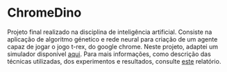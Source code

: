 # ChromeDino
Projeto final realizado na disciplina de inteligência artificial. Consiste na aplicação de algoritmo génetico e rede neural para criação de um agente capaz de jogar o jogo t-rex, do google chrome. Neste projeto, adaptei um simulador disponível <a href = "https://github.com/CristinaPineda/jogoDino">aqui</a>. Para mais informações, como descrição das técnicas utilizadas, dos experimentos e resultados, consulte <a href = "./RelatorioFinal.pdf">este</a> relatório.
